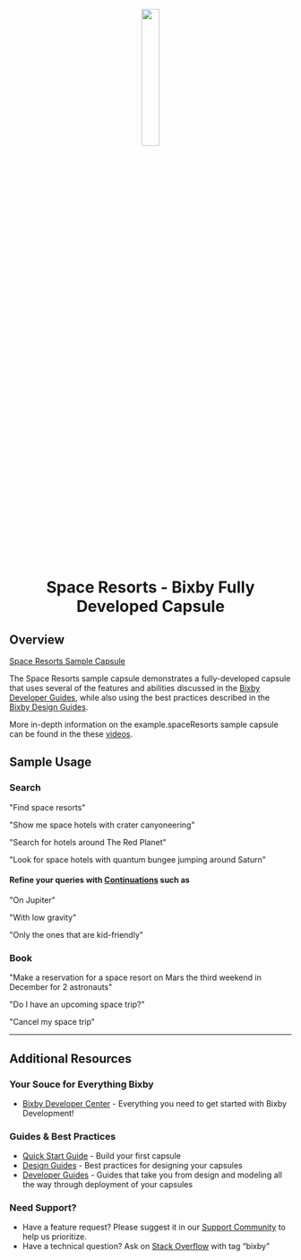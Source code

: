 <p align="Center">
  <img src="https://bixbydevelopers.com/dev/static/bixby2logo.svg" width="25%" height="25%">
  <br/>
  <h1 align="Center">Space Resorts - Bixby Fully Developed Capsule</h1>
</p>

## Overview
[Space Resorts Sample Capsule](https://bixbydevelopers.com/dev/docs/sample-capsules/walkthroughs/space-resorts)

The Space Resorts sample capsule demonstrates a fully-developed capsule that uses several of the features and abilities discussed in the [Bixby Developer Guides](https://bixbydevelopers.com/dev/docs/dev-guide/developers), while also using the best practices described in the [Bixby Design Guides](https://bixbydevelopers.com/dev/docs/dev-guide/design-guides/).

More in-depth information on the example.spaceResorts sample capsule can be found in the these [videos](https://bixbydevelopers.com/dev/docs/sample-capsules/videos).


## Sample Usage

### Search
"Find space resorts"

"Show me space hotels with crater canyoneering"

"Search for hotels around The Red Planet"

"Look for space hotels with quantum bungee jumping around Saturn"

#### Refine your queries with [Continuations](https://bixbydevelopers.com/dev/docs/sample-capsules/samples/continuation) such as 

"On Jupiter"

"With low gravity"

"Only the ones that are kid-friendly"

### Book
"Make a reservation for a space resort on Mars the third weekend in December for 2 astronauts"

"Do I have an upcoming space trip?"

"Cancel my space trip"

---

## Additional Resources

### Your Souce for Everything Bixby
* [Bixby Developer Center](http://bixbydevelopers.com) - Everything you need to get started with Bixby Development!

### Guides & Best Practices
* [Quick Start Guide](https://bixbydevelopers.com/dev/docs/get-started/quick-start) - Build your first capsule
* [Design Guides](https://bixbydevelopers.com/dev/docs/dev-guide/design-guides) - Best practices for designing your capsules
* [Developer Guides](https://bixbydevelopers.com/dev/docs/dev-guide/developers) - Guides that take you from design and modeling all the way through deployment of your capsules

### Need Support?
* Have a feature request? Please suggest it in our [Support Community](https://support.bixbydevelopers.com/hc/en-us/community/topics/360000183273-Feature-Requests) to help us prioritize.
* Have a technical question? Ask on [Stack Overflow](https://stackoverflow.com/questions/tagged/bixby) with tag “bixby”